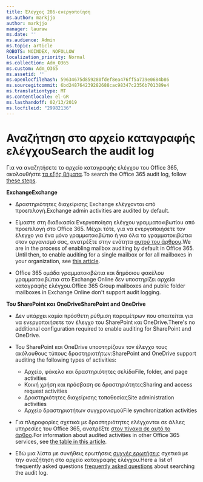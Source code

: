 ```yaml
---
title: Έλεγχος 286-ενεργοποίηση
ms.author: markjjo
author: markjjo
manager: lauraw
ms.date: ''
ms.audience: Admin
ms.topic: article
ROBOTS: NOINDEX, NOFOLLOW
localization_priority: Normal
ms.collection: Adm_O365
ms.custom: Adm_O365
ms.assetid: ''
ms.openlocfilehash: 59634675d859280fdef8ea476ff5a739e0684b86
ms.sourcegitcommit: 6bd248764239282688cac98347c2356b701389e4
ms.translationtype: MT
ms.contentlocale: el-GR
ms.lasthandoff: 02/13/2019
ms.locfileid: "29982136"
---
```

# <a name="search-the-audit-log"></a><span data-ttu-id="8d04a-102">Αναζήτηση στο αρχείο καταγραφής ελέγχου</span><span class="sxs-lookup"><span data-stu-id="8d04a-102">Search the audit log</span></span>

<span data-ttu-id="8d04a-103">Για να αναζητήσετε το αρχείο καταγραφής ελέγχου του Office 365, ακολουθήστε [τα εξής βήματα](https://docs.microsoft.com/office365/securitycompliance/search-the-audit-log-in-security-and-compliance#search-the-audit-log).</span><span class="sxs-lookup"><span data-stu-id="8d04a-103">To search the Office 365 audit log, follow [these steps](https://docs.microsoft.com/office365/securitycompliance/search-the-audit-log-in-security-and-compliance#search-the-audit-log).</span></span> 

<span data-ttu-id="8d04a-104">**Exchange**</span><span class="sxs-lookup"><span data-stu-id="8d04a-104">**Exchange**</span></span>

- <span data-ttu-id="8d04a-105">Δραστηριότητες διαχείρισης Exchange ελέγχονται από προεπιλογή.</span><span class="sxs-lookup"><span data-stu-id="8d04a-105">Exchange admin activities are audited by default.</span></span>

- <span data-ttu-id="8d04a-p101">Είμαστε στη διαδικασία Ενεργοποίηση ελέγχου γραμματοκιβωτίου από προεπιλογή στο Office 365. Μέχρι τότε, για να ενεργοποιήσετε τον έλεγχο για ένα μόνο γραμματοκιβώτιο ή για όλα τα γραμματοκιβώτια στον οργανισμό σας, ανατρέξτε στην ενότητα [αυτού του άρθρου](https://docs.microsoft.com/office365/securitycompliance/enable-mailbox-auditing).</span><span class="sxs-lookup"><span data-stu-id="8d04a-p101">We are in the process of enabling mailbox auditing by default in Office 365. Until then, to enable auditing for a single mailbox or for all mailboxes in your organization, see  [this article](https://docs.microsoft.com/office365/securitycompliance/enable-mailbox-auditing).</span></span>

- <span data-ttu-id="8d04a-108">Office 365 ομάδα γραμματοκιβώτια και δημόσιου φακέλου γραμματοκιβώτια στο Exchange Online δεν υποστηρίζει αρχεία καταγραφής ελέγχου.</span><span class="sxs-lookup"><span data-stu-id="8d04a-108">Office 365 Group mailboxes and public folder mailboxes in Exchange Online don't support audit logging.</span></span>

<span data-ttu-id="8d04a-109">**Του SharePoint και OneDrive**</span><span class="sxs-lookup"><span data-stu-id="8d04a-109">**SharePoint and OneDrive**</span></span>

- <span data-ttu-id="8d04a-110">Δεν υπάρχει καμία πρόσθετη ρύθμιση παραμέτρων που απαιτείται για να ενεργοποιήσετε τον έλεγχο του SharePoint και OneDrive.</span><span class="sxs-lookup"><span data-stu-id="8d04a-110">There's no additional configuration required to enable auditing for SharePoint and OneDrive.</span></span>

- <span data-ttu-id="8d04a-111">Του SharePoint και OneDrive υποστηρίζουν τον έλεγχο τους ακόλουθους τύπους δραστηριοτήτων:</span><span class="sxs-lookup"><span data-stu-id="8d04a-111">SharePoint and OneDrive support auditing the following types of activities:</span></span> 

    - <span data-ttu-id="8d04a-112">Αρχείο, φάκελο και δραστηριότητες σελίδα</span><span class="sxs-lookup"><span data-stu-id="8d04a-112">File, folder, and page activities</span></span>
    - <span data-ttu-id="8d04a-113">Κοινή χρήση και πρόσβαση σε δραστηριότητες</span><span class="sxs-lookup"><span data-stu-id="8d04a-113">Sharing and access request activities</span></span>
    - <span data-ttu-id="8d04a-114">Δραστηριότητες διαχείρισης τοποθεσίας</span><span class="sxs-lookup"><span data-stu-id="8d04a-114">Site administration activities</span></span>
    - <span data-ttu-id="8d04a-115">Αρχείο δραστηριοτήτων συγχρονισμού</span><span class="sxs-lookup"><span data-stu-id="8d04a-115">File synchronization activities</span></span>

- <span data-ttu-id="8d04a-116">Για πληροφορίες σχετικά με δραστηριότητες ελέγχονται σε άλλες υπηρεσίες του Office 365, ανατρέξτε [στον πίνακα σε αυτό το άρθρο](https://docs.microsoft.com/office365/securitycompliance/search-the-audit-log-in-security-and-compliance#audited-activities).</span><span class="sxs-lookup"><span data-stu-id="8d04a-116">For information about audited activities in other Office 365 services, see  [the table in this article](https://docs.microsoft.com/office365/securitycompliance/search-the-audit-log-in-security-and-compliance#audited-activities).</span></span>

- <span data-ttu-id="8d04a-117">Εδώ μια λίστα με συνήθεις ερωτήσεις [συχνές ερωτήσεις](https://docs.microsoft.com/office365/securitycompliance/search-the-audit-log-in-security-and-compliance#frequently-asked-questions) σχετικά με την αναζήτηση στο αρχείο καταγραφής ελέγχου.</span><span class="sxs-lookup"><span data-stu-id="8d04a-117">Here a list of frequently asked questions [frequently asked questions](https://docs.microsoft.com/office365/securitycompliance/search-the-audit-log-in-security-and-compliance#frequently-asked-questions) about searching the audit log.</span></span>